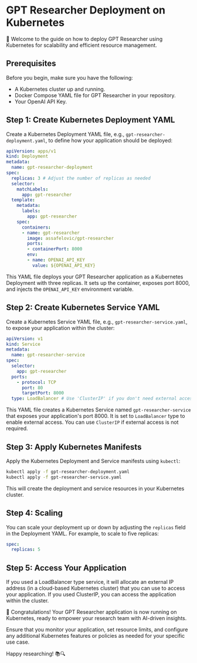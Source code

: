 # GPT Researcher Deployment on Kubernetes

🚀 Welcome to the guide on how to deploy GPT Researcher using Kubernetes for scalability and efficient resource management.

## Prerequisites

Before you begin, make sure you have the following:

- A Kubernetes cluster up and running.
- Docker Compose YAML file for GPT Researcher in your repository.
- Your OpenAI API Key.

## Step 1: Create Kubernetes Deployment YAML

Create a Kubernetes Deployment YAML file, e.g., `gpt-researcher-deployment.yaml`, to define how your application should be deployed:

```yaml
apiVersion: apps/v1
kind: Deployment
metadata:
  name: gpt-researcher-deployment
spec:
  replicas: 3 # Adjust the number of replicas as needed
  selector:
    matchLabels:
      app: gpt-researcher
  template:
    metadata:
      labels:
        app: gpt-researcher
    spec:
      containers:
      - name: gpt-researcher
        image: assafelovic/gpt-researcher
        ports:
        - containerPort: 8000
        env:
        - name: OPENAI_API_KEY
          value: ${OPENAI_API_KEY}
```

This YAML file deploys your GPT Researcher application as a Kubernetes Deployment with three replicas. It sets up the container, exposes port 8000, and injects the `OPENAI_API_KEY` environment variable.

## Step 2: Create Kubernetes Service YAML

Create a Kubernetes Service YAML file, e.g., `gpt-researcher-service.yaml`, to expose your application within the cluster:

```yaml
apiVersion: v1
kind: Service
metadata:
  name: gpt-researcher-service
spec:
  selector:
    app: gpt-researcher
  ports:
    - protocol: TCP
      port: 80
      targetPort: 8000
  type: LoadBalancer # Use 'ClusterIP' if you don't need external access
```

This YAML file creates a Kubernetes Service named `gpt-researcher-service` that exposes your application's port 8000. It is set to `LoadBalancer` type to enable external access. You can use `ClusterIP` if external access is not required.

## Step 3: Apply Kubernetes Manifests

Apply the Kubernetes Deployment and Service manifests using `kubectl`:

```bash
kubectl apply -f gpt-researcher-deployment.yaml
kubectl apply -f gpt-researcher-service.yaml
```

This will create the deployment and service resources in your Kubernetes cluster.

## Step 4: Scaling

You can scale your deployment up or down by adjusting the `replicas` field in the Deployment YAML. For example, to scale to five replicas:

```yaml
spec:
  replicas: 5
```

## Step 5: Access Your Application

If you used a LoadBalancer type service, it will allocate an external IP address (in a cloud-based Kubernetes cluster) that you can use to access your application. If you used ClusterIP, you can access the application within the cluster.

🎉 Congratulations! Your GPT Researcher application is now running on Kubernetes, ready to empower your research team with AI-driven insights.

Ensure that you monitor your application, set resource limits, and configure any additional Kubernetes features or policies as needed for your specific use case.

Happy researching! 📚🔍
